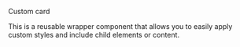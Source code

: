 Custom card

This is a reusable wrapper component that allows you to easily apply custom styles and include child elements or content.